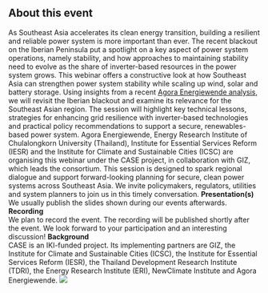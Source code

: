 ##  About this event 
As Southeast Asia accelerates its clean energy transition, building a resilient and reliable power system is more important than ever. The recent blackout on the Iberian Peninsula put a spotlight on a key aspect of power system operations, namely stability, and how approaches to maintaining stability need to evolve as the share of inverter-based resources in the power system grows.
This webinar offers a constructive look at how Southeast Asia can strengthen power system stability while scaling up wind, solar and battery storage. Using insights from a recent [Agora Energiewende analysis](https://www.agora-energiewende.org/publications/power-system-stability-in-the-age-of-renewable-energy), we will revisit the Iberian blackout and examine its relevance for the Southeast Asian region. The session will highlight key technical lessons, strategies for enhancing grid resilience with inverter-based technologies and practical policy recommendations to support a secure, renewables-based power system.
Agora Energiewende, Energy Research Institute of Chulalongkorn University (Thailand), Institute for Essential Services Reform (IESR) and the Institute for Climate and Sustainable Cities (ICSC) are organising this webinar under the CASE project, in collaboration with GIZ, which leads the consortium.
This session is designed to spark regional dialogue and support forward-looking planning for secure, clean power systems across Southeast Asia. We invite policymakers, regulators, utilities and system planners to join us in this timely conversation.
**Presentation(s)**  
We usually publish the slides shown during our events afterwards.
**Recording**  
We plan to record the event. The recording will be published shortly after the event.
We look forward to your participation and an interesting discussion!
**Background**  
CASE is an IKI-funded project. Its implementing partners are GIZ, the Institute for Climate and Sustainable Cities (ICSC), the Institute for Essential Services Reform (IESR), the Thailand Development Research Institute (TDRI), the Energy Research Institute (ERI), NewClimate Institute and Agora Energiewende. 
![](https://www.agora-energiewende.org/fileadmin/Projekte/2025/Events_other/CASE_BMWK_IKI_logo_compressed.png)